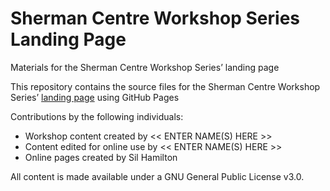 # Sherman Centre Workshop Series Landing Page
Materials for the Sherman Centre Workshop Series’ landing page  

This repository contains the source files for the Sherman Centre Workshop Series’ [landing page](https://scds.github.io/workshop-series-landing/) using GitHub Pages   


Contributions by the following individuals: 
- Workshop content created by << ENTER NAME(S) HERE >> 
- Content edited for online use by << ENTER NAME(S) HERE >> 
- Online pages created by Sil Hamilton


  
All content is made available under a GNU General Public License v3.0.
